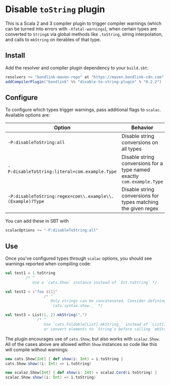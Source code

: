 # Disable `toString` plugin

This is a Scala 2 and 3 compiler plugin to trigger compiler warnings (which can be turned into errors with
`-Xfatal-warnings`), when certain types are converted to `String`s via global methods like `.toString`, string
interpolation, and calls to `mkString` on iterables of that type.

## Install

Add the resolver and compiler plugin dependency to your `build.sbt`:

```scala
resolvers += "bondlink-maven-repo" at "https://maven.bondlink-cdn.com"
addCompilerPlugin("bondlink" %% "disable-to-string-plugin" % "0.2.2")
```

## Configure

To configure which types trigger warnings, pass additional flags to `scalac`. Available options are:

| Option | Behavior |
|--------|----------|
|`-P:disableToString:all`|Disable string conversions on all types|
|`-P:disableToString:literal=com.example.Type`|Disable string conversions for a type named exactly `com.example.Type`|
|`-P:disableToString:regex=com\\.example\\.(Example)?Type`|Disable string conversions for types matching the given regex|

You can add these in SBT with

```scala
scalacOptions += "-P:disableToString:all"
```

## Use

Once you've configured types through `scalac` options, you should see warnings reported when compiling code:

```scala
val test1 = 1.toString
         /* ^
            Use a `cats.Show` instance instead of `Int.toString` */

val test2 = s"foo ${1}"
                 /* ^
                    Only strings can be concatenated. Consider defining a `cats.Show[Int]` and using `show"..."` from
                    `cats.syntax.show._` */

val test3 = List(1, 2).mkString(",")
              /* ^
                 Use `cats.Foldable[List].mkString_` instead of `List[Int].mkString`
                 or convert elements to `String`s before calling `mkString` */
```

The plugin encourages use of `cats.Show`, but also works with `scalaz.Show`. All of the cases above are allowed
within `Show` instances so code like this will compile without warnings:

```scala
new cats.Show[Int] { def show(i: Int) = i.toString }
cats.Show.show((i: Int) => i.toString)

new scalaz.Show[Int] { def show(i: Int) = scalaz.Cord(i.toString) }
scalaz.Show.show((i: Int) => i.toString)
```
